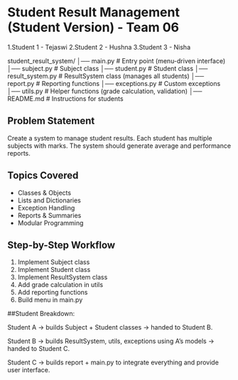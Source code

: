 # Student Result Management (Student Version) - Team 06
1.Student 1 - Tejaswi
2.Student 2 - Hushna
3.Student 3 - Nisha


student\_result\_system/
│── main.py          # Entry point (menu-driven interface)
│── subject.py       # Subject class
│── student.py       # Student class
│── result\_system.py # ResultSystem class (manages all students)
│── report.py        # Reporting functions
│── exceptions.py    # Custom exceptions
│── utils.py         # Helper functions (grade calculation, validation)
│── README.md        # Instructions for students



## Problem Statement

Create a system to manage student results. Each student has multiple subjects with marks. The system should generate average and performance reports.

## Topics Covered

* Classes \& Objects
* Lists and Dictionaries
* Exception Handling
* Reports \& Summaries
* Modular Programming

## Step-by-Step Workflow

1. Implement Subject class
2. Implement Student class
3. Implement ResultSystem class
4. Add grade calculation in utils
5. Add reporting functions
6. Build menu in main.py



\##Student Breakdown:

Student A → builds Subject + Student classes → handed to Student B.

Student B → builds ResultSystem, utils, exceptions using A’s models → handed to Student C.

Student C → builds report + main.py to integrate everything and provide user interface.
